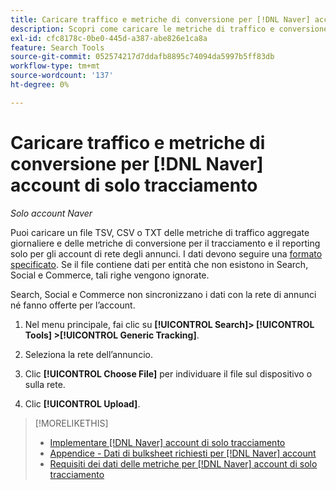 ```yaml
---
title: Caricare traffico e metriche di conversione per [!DNL Naver] account di solo tracciamento
description: Scopri come caricare le metriche di traffico e conversione per il tracciamento e il reporting solo per [!DNL Naver] account.
exl-id: cfc8178c-0be0-445d-a387-abe826e1ca8a
feature: Search Tools
source-git-commit: 052574217d7ddafb8895c74094da5997b5ff83db
workflow-type: tm+mt
source-wordcount: '137'
ht-degree: 0%

---
```


# Caricare traffico e metriche di conversione per [!DNL Naver] account di solo tracciamento

*Solo account Naver*

Puoi caricare un file TSV, CSV o TXT delle metriche di traffico aggregate giornaliere e delle metriche di conversione per il tracciamento e il reporting solo per gli account di rete degli annunci. I dati devono seguire una [formato specificato](naver-tracking-campaigns-data-requirements.md). Se il file contiene dati per entità che non esistono in Search, Social e Commerce, tali righe vengono ignorate.

Search, Social e Commerce non sincronizzano i dati con la rete di annunci né fanno offerte per l’account.

1. Nel menu principale, fai clic su **[!UICONTROL Search]> [!UICONTROL Tools] >[!UICONTROL Generic Tracking]**.

1. Seleziona la rete dell’annuncio.

1. Clic **[!UICONTROL Choose File]** per individuare il file sul dispositivo o sulla rete.

1. Clic **[!UICONTROL Upload]**.

>[!MORELIKETHIS]
>
>* [Implementare [!DNL Naver] account di solo tracciamento](/help/search-social-commerce/campaign-management/naver-tracking-only-account-implement.md)
>* [Appendice - Dati di bulksheet richiesti per [!DNL Naver] account](/help/search-social-commerce/campaign-management/bulksheets/bulksheet-data-formats/bulksheet-data-naver.md)
>* [Requisiti dei dati delle metriche per [!DNL Naver] account di solo tracciamento](/help/search-social-commerce/tools/metrics-upload-tracking-campaigns/naver-tracking-campaigns-data-requirements.md)
